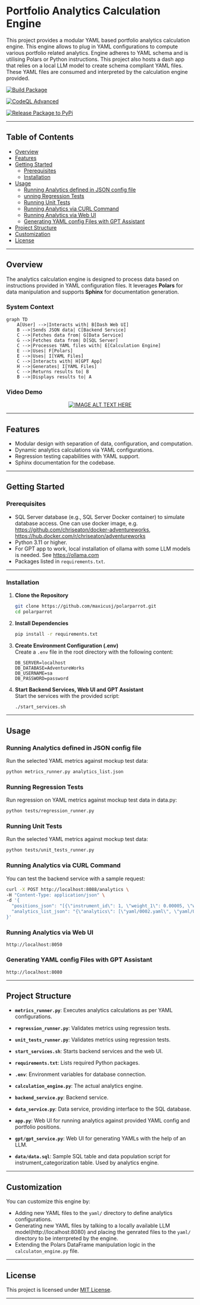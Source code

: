 # **Portfolio Analytics Calculation Engine**

This project provides a modular YAML based portfolio analytics calculation engine. This engine allows to plug in  YAML configurations to compute various portfolio related analytics. Engine adheres to YAML schema and is utilising Polars or Python instructions. This project also hosts a dash app that relies on a local LLM model to create schema compliant YAML files. These YAML files are consumed and interpreted by the calculation engine provided. 

[![Build Package](https://github.com/maxicusj/polarparrot/actions/workflows/python-package.yml/badge.svg)](https://github.com/maxicusj/polarparrot/actions/workflows/python-package.yml)

[![CodeQL Advanced](https://github.com/maxicusj/polarparrot/actions/workflows/codeql.yml/badge.svg)](https://github.com/maxicusj/polarparrot/actions/workflows/codeql.yml)

[![Release Package to PyPi](https://github.com/maxicusj/polarparrot/actions/workflows/publish.yml/badge.svg)](https://github.com/maxicusj/polarparrot/actions/workflows/publish.yml)

---

## **Table of Contents**

- [Overview](#overview)
- [Features](#features)
- [Getting Started](#getting-started)
  - [Prerequisites](#prerequisites)
  - [Installation](#installation)
- [Usage](#usage)
  - [Running Analytics defined in JSON config file](#Running-Analytics-defined-in-JSON-config-file)
  - [unning Regression Tests](#Running-Regression-Tests)
  - [Running Unit Tests](#Running-Unit-Tests)
  - [Running Analytics via CURL Command](#Running-Analytics-via-CURL-Command)
  - [Running Analytics via Web UI](#Running-Analytics-via-Web-UI)
  - [Generating YAML config Files with GPT Assistant](#Generating-YAML-config-Files-with-GPT-Assistant)
- [Project Structure](#project-structure)
- [Customization](#customization)
- [License](#license)

---

## **Overview**

The analytics calculation engine is designed to process data based on instructions provided in YAML configuration files. It leverages **Polars** for data manipulation and supports **Sphinx** for documentation generation.


### **System Context**

```mermaid
graph TD
    A[User] -->|Interacts with| B[Dash Web UI]
    B -->|Sends JSON data| C[Backend Service]
    C -->|Fetches data from| G[Data Service]
    G -->|Fetches data from| D[SQL Server]
    C -->|Processes YAML files with| E[Calculation Engine]
    E -->|Uses| F[Polars]
    E -->|Uses| I[YAML Files]
    C -->|Interacts with| H[GPT App]
    H -->|Generates| I[YAML Files]
    C -->|Returns results to| B
    B -->|Displays results to| A
```

### **Video Demo**
<p style="text-align: center;">
  <a href="https://www.youtube.com/watch?v=Ni_uL8xlDas">
    <img src="https://img.youtube.com/vi/Ni_uL8xlDas/0.jpg" alt="IMAGE ALT TEXT HERE" />
  </a>
</p>


---

## **Features**

- Modular design with separation of data, configuration, and computation.
- Dynamic analytics calculations via YAML configurations.
- Regression testing capabilities with YAML support.
- Sphinx documentation for the codebase.

---

## **Getting Started**

### **Prerequisites**

- SQL Server database (e.g., SQL Server Docker container) to simulate database access. One can use docker image, e.g. https://github.com/chriseaton/docker-adventureworks, https://hub.docker.com/r/chriseaton/adventureworks
- Python 3.11 or higher.
- For GPT app to work, local installation of ollama with some LLM models is needed. See https://ollama.com
- Packages listed in `requirements.txt`.

---

### **Installation**

1. **Clone the Repository**  
   ```bash
   git clone https://github.com/maxicusj/polarparrot.git
   cd polarparrot
   ```

2. **Install Dependencies**  
   ```bash
   pip install -r requirements.txt
   ```

3. **Create Environment Configuration (.env)**  
   Create a `.env` file in the root directory with the following content:
   ```plaintext
   DB_SERVER=localhost
   DB_DATABASE=AdventureWorks
   DB_USERNAME=sa
   DB_PASSWORD=password
   ```

4. **Start Backend Services, Web UI and GPT Assistant**  
   Start the services with the provided script:
   ```bash
   ./start_services.sh
   ```

---

## **Usage**

### **Running Analytics defined in JSON config file**
Run the selected YAML metrics against mockup test data:
```bash
python metrics_runner.py analytics_list.json
```

### **Running Regression Tests**
Run regression on YAML metrics against mockup test data in data.py:
```bash
python tests/regression_runner.py
```

### **Running Unit Tests**
Run the selected YAML metrics against mockup test data:
```bash
python tests/unit_tests_runner.py
```

### **Running Analytics via CURL Command**  
   You can test the backend service with a sample request:
   ```bash
   curl -X POST http://localhost:8088/analytics \
   -H "Content-Type: application/json" \
   -d '{
     "positions_json": "[{\"instrument_id\": 1, \"weight_1\": 0.00005, \"weight_2\": 0.00004, \"weight_3\": 0.00003, \"weight_4\": 0.00005, \"is_laggard\": true}, {\"instrument_id\": 2, \"weight_1\": 0.00007, \"weight_2\": 0.00006, \"weight_3\": 0.00007, \"weight_4\": 0.00006, \"is_laggard\": false}, {\"instrument_id\": 3, \"weight_1\": 0.0001, \"weight_2\": 0.00008, \"weight_3\": 0.00002, \"weight_4\": 0.0001, \"is_laggard\": true}, {\"instrument_id\": 4, \"weight_1\": 0.00002, \"weight_2\": 0.00005, \"weight_3\": 0.00009, \"weight_4\": 0.00002, \"is_laggard\": true}, {\"instrument_id\": 5, \"weight_1\": 0.00009, \"weight_2\": 0.00007, \"weight_3\": 0.00005, \"weight_4\": 0.00007, \"is_laggard\": false}]", 
     "analytics_list_json": "{\"analytics\": [\"yaml/0002.yaml\", \"yaml/0004.yaml\"]}"
   }'
   ```

   ### **Running Analytics via Web UI** 
   ```
   http://localhost:8050
   ```

   ### **Generating YAML config Files with GPT Assistant** 
   ```
   http://localhost:8080
   ```


---

## **Project Structure**

- **`metrics_runner.py`**: Executes analytics calculations as per YAML configurations.
- **`regression_runner.py`**: Validates metrics using regression tests.
- **`unit_tests_runner.py`**: Validates metrics using regression tests.
- **`start_services.sh`**: Starts backend services and the web UI.
- **`requirements.txt`**: Lists required Python packages.
- **`.env`**: Environment variables for database connection.

- **`calculation_engine.py`**: The actual analytics engine.
- **`backend_service.py`**: Backend service.
- **`data_service.py`**: Data service, providing interface to the SQL database.
- **`app.py`**: Web UI for running analytics against provided YAML config and portfolio positions.
- **`gpt/gpt_service.py`**: Web UI for generating YAMLs with the help of an LLM.
- **`data/data.sql`**: Sample SQL table and data population script for instrument_categorization table. Used by analytics engine.

---

## **Customization**

You can customize this engine by:
- Adding new YAML files to the `yaml/` directory to define analytics configurations.
- Generating new YAML files by talking to a locally available LLM model(http://localhost:8080) and placing the genrated files to the `yaml/` directory to be interrpreted by the engine.
- Extending the Polars DataFrame manipulation logic in the `calculaton_engine.py` file.

---

## **License**

This project is licensed under [MIT License](LICENSE).

---
